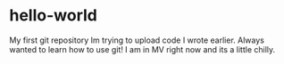 # hello-world
My first git repository
Im trying to upload code I wrote earlier. Always wanted to learn how to use git!
I am in MV right now and its a little chilly.
